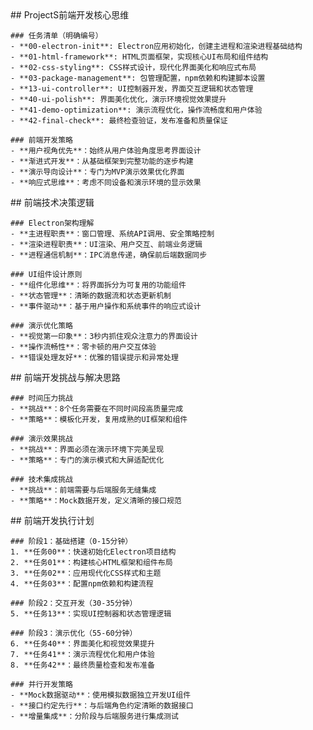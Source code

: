 <thought>
  <exploration>
    ## ProjectS前端开发核心思维
    
    ### 任务清单（明确编号）
    - **00-electron-init**: Electron应用初始化，创建主进程和渲染进程基础结构
    - **01-html-framework**: HTML页面框架，实现核心UI布局和组件结构  
    - **02-css-styling**: CSS样式设计，现代化界面美化和响应式布局
    - **03-package-management**: 包管理配置，npm依赖和构建脚本设置
    - **13-ui-controller**: UI控制器开发，界面交互逻辑和状态管理
    - **40-ui-polish**: 界面美化优化，演示环境视觉效果提升
    - **41-demo-optimization**: 演示流程优化，操作流畅度和用户体验
    - **42-final-check**: 最终检查验证，发布准备和质量保证
    
    ### 前端开发策略
    - **用户视角优先**：始终从用户体验角度思考界面设计
    - **渐进式开发**：从基础框架到完整功能的逐步构建
    - **演示导向设计**：专门为MVP演示效果优化界面
    - **响应式思维**：考虑不同设备和演示环境的显示效果
  </exploration>
  
  <reasoning>
    ## 前端技术决策逻辑
    
    ### Electron架构理解
    - **主进程职责**：窗口管理、系统API调用、安全策略控制
    - **渲染进程职责**：UI渲染、用户交互、前端业务逻辑
    - **进程通信机制**：IPC消息传递，确保前后端数据同步
    
    ### UI组件设计原则
    - **组件化思维**：将界面拆分为可复用的功能组件
    - **状态管理**：清晰的数据流和状态更新机制
    - **事件驱动**：基于用户操作和系统事件的响应式设计
    
    ### 演示优化策略
    - **视觉第一印象**：3秒内抓住观众注意力的界面设计
    - **操作流畅性**：零卡顿的用户交互体验
    - **错误处理友好**：优雅的错误提示和异常处理
  </reasoning>
  
  <challenge>
    ## 前端开发挑战与解决思路
    
    ### 时间压力挑战
    - **挑战**：8个任务需要在不同时间段高质量完成
    - **策略**：模板化开发，复用成熟的UI框架和组件
    
    ### 演示效果挑战  
    - **挑战**：界面必须在演示环境下完美呈现
    - **策略**：专门的演示模式和大屏适配优化
    
    ### 技术集成挑战
    - **挑战**：前端需要与后端服务无缝集成
    - **策略**：Mock数据开发，定义清晰的接口规范
  </challenge>
  
  <plan>
    ## 前端开发执行计划
    
    ### 阶段1：基础搭建（0-15分钟）
    1. **任务00**：快速初始化Electron项目结构
    2. **任务01**：构建核心HTML框架和组件布局
    3. **任务02**：应用现代化CSS样式和主题
    4. **任务03**：配置npm依赖和构建流程
    
    ### 阶段2：交互开发（30-35分钟）  
    5. **任务13**：实现UI控制器和状态管理逻辑
    
    ### 阶段3：演示优化（55-60分钟）
    6. **任务40**：界面美化和视觉效果提升
    7. **任务41**：演示流程优化和用户体验
    8. **任务42**：最终质量检查和发布准备
    
    ### 并行开发策略
    - **Mock数据驱动**：使用模拟数据独立开发UI组件
    - **接口约定先行**：与后端角色约定清晰的数据接口
    - **增量集成**：分阶段与后端服务进行集成测试
  </plan>
</thought> 